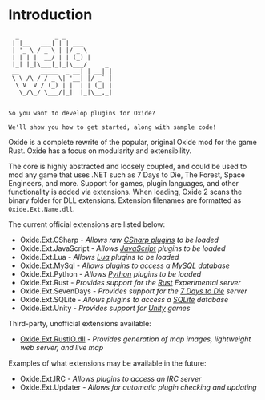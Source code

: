# Introduction

```
  _          _ _             
 | |__   ___| | | ___        
 | '_ \ / _ \ | |/ _ \       
 | | | |  __/ | | (_) |      
 |_| |_|\___|_|_|\___/     _ 
 __      _____  _ __| | __| |
 \ \ /\ / / _ \| '__| |/ _` |
  \ V  V / (_) | |  | | (_| |
   \_/\_/ \___/|_|  |_|\__,_|


So you want to develop plugins for Oxide?

We'll show you how to get started, along with sample code!
```

Oxide is a complete rewrite of the popular, original Oxide mod for the game Rust. Oxide has a focus on modularity and extensibility.

The core is highly abstracted and loosely coupled, and could be used to mod any game that uses .NET such as 7 Days to Die, The Forest, Space Engineers, and more. Support for games, plugin languages, and other functionality is added via extensions. When loading, Oxide 2 scans the binary folder for DLL extensions. Extension filenames are formatted as `Oxide.Ext.Name.dll`.

The current official extensions are listed below:

 * Oxide.Ext.CSharp - _Allows raw [CSharp plugins](http://en.wikipedia.org/wiki/C_Sharp_(programming_language)) to be loaded_
 * Oxide.Ext.JavaScript - _Allows [JavaScript](http://en.wikipedia.org/wiki/JavaScript) plugins to be loaded_
 * Oxide.Ext.Lua - _Allows [Lua](http://www.lua.org/) plugins to be loaded_
 * Oxide.Ext.MySql - _Allows plugins to access a [MySQL](http://www.mysql.com/) database_
 * Oxide.Ext.Python - _Allows [Python](http://en.wikipedia.org/wiki/Python_(programming_language)) plugins to be loaded_
 * Oxide.Ext.Rust - _Provides support for the [Rust](http://playrust.com/) Experimental server_
 * Oxide.Ext.SevenDays - _Provides support for the [7 Days to Die](http://7daystodie.com/) server_
 * Oxide.Ext.SQLite - _Allows plugins to access a [SQLite](http://www.sqlite.org/) database_
 * Oxide.Ext.Unity - _Provides support for [Unity](http://unity3d.com/) games_

Third-party, unofficial extensions available:

 * [Oxide.Ext.RustIO.dll](http://oxidemod.org/resources/768/) - _Provides generation of map images, lightweight web server, and live map_

Examples of what extensions may be available in the future:

 * Oxide.Ext.IRC - _Allows plugins to access an IRC server_
 * Oxide.Ext.Updater - _Allows for automatic plugin checking and updating_
